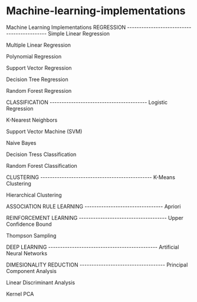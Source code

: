 # Machine-learning-implementations
Machine Learning Implementations
REGRESSION --------------------------------------------
Simple Linear Regression

Multiple Linear Regression

Polynomial Regression

Support Vector Regression

Decision Tree Regression

Random Forest Regression

CLASSIFICATION -----------------------------------------
Logistic Regression

K-Nearest Neighbors

Support Vector Machine (SVM)

Naive Bayes

Decision Tress Classification

Random Forest Classification

CLUSTERING -----------------------------------------------
K-Means Clustering

Hierarchical Clustering

ASSOCIATION RULE LEARNING ---------------------------------
Apriori

REINFORCEMENT LEARNING -------------------------------------
Upper Confidence Bound

Thompson Sampling

DEEP LEARNING ----------------------------------------------
Artificial Neural Networks

DIMESIONALITY REDUCTION ------------------------------------
Principal Component Analysis

Linear Discriminant Analysis

Kernel PCA
